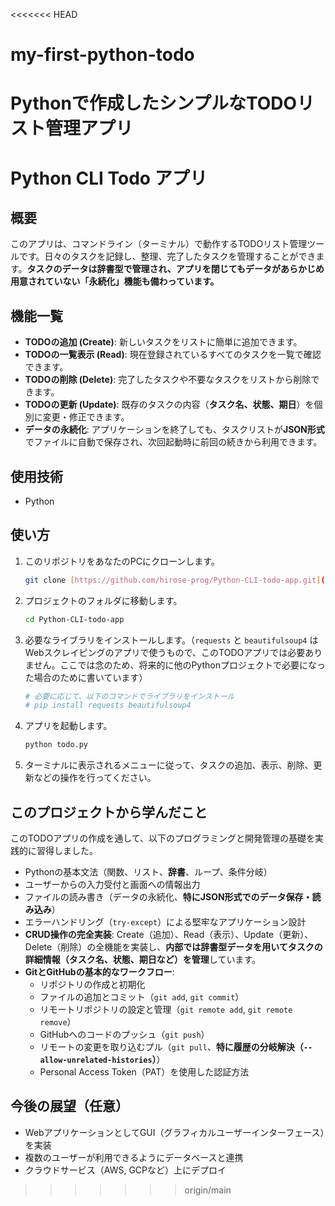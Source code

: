 <<<<<<< HEAD
# my-first-python-todo
Pythonで作成したシンプルなTODOリスト管理アプリ
=======
# Python CLI Todo アプリ

## 概要

このアプリは、コマンドライン（ターミナル）で動作するTODOリスト管理ツールです。日々のタスクを記録し、整理、完了したタスクを管理することができます。**タスクのデータは辞書型で管理され、アプリを閉じてもデータがあらかじめ用意されていない「永続化」機能も備わっています。**

## 機能一覧

-   **TODOの追加 (Create)**: 新しいタスクをリストに簡単に追加できます。
-   **TODOの一覧表示 (Read)**: 現在登録されているすべてのタスクを一覧で確認できます。
-   **TODOの削除 (Delete)**: 完了したタスクや不要なタスクをリストから削除できます。
-   **TODOの更新 (Update)**: 既存のタスクの内容（**タスク名、状態、期日**）を個別に変更・修正できます。
-   **データの永続化**: アプリケーションを終了しても、タスクリストが**JSON形式**でファイルに自動で保存され、次回起動時に前回の続きから利用できます。

## 使用技術

-   Python

## 使い方

1.  このリポジトリをあなたのPCにクローンします。
    ```bash
    git clone [https://github.com/hirose-prog/Python-CLI-todo-app.git](https://github.com/hirose-prog/Python-CLI-todo-app.git)
    ```
2.  プロジェクトのフォルダに移動します。
    ```bash
    cd Python-CLI-todo-app
    ```
3.  必要なライブラリをインストールします。（`requests` と `beautifulsoup4` はWebスクレイピングのアプリで使うもので、このTODOアプリでは必要ありません。ここでは念のため、将来的に他のPythonプロジェクトで必要になった場合のために書いています）
    ```bash
    # 必要に応じて、以下のコマンドでライブラリをインストール
    # pip install requests beautifulsoup4
    ```
4.  アプリを起動します。
    ```bash
    python todo.py
    ```
5.  ターミナルに表示されるメニューに従って、タスクの追加、表示、削除、更新などの操作を行ってください。

## このプロジェクトから学んだこと

このTODOアプリの作成を通して、以下のプログラミングと開発管理の基礎を実践的に習得しました。

-   Pythonの基本文法（関数、リスト、**辞書**、ループ、条件分岐）
-   ユーザーからの入力受付と画面への情報出力
-   ファイルの読み書き（データの永続化、**特にJSON形式でのデータ保存・読み込み**）
-   エラーハンドリング（`try-except`）による堅牢なアプリケーション設計
-   **CRUD操作の完全実装**: Create（追加）、Read（表示）、Update（更新）、Delete（削除）の全機能を実装し、**内部では辞書型データを用いてタスクの詳細情報（タスク名、状態、期日など）を管理**しています。
-   **GitとGitHubの基本的なワークフロー**:
    -   リポジトリの作成と初期化
    -   ファイルの追加とコミット（`git add`, `git commit`）
    -   リモートリポジトリの設定と管理（`git remote add`, `git remote remove`）
    -   GitHubへのコードのプッシュ（`git push`）
    -   リモートの変更を取り込むプル（`git pull`、**特に履歴の分岐解決（`--allow-unrelated-histories`）**）
    -   Personal Access Token（PAT）を使用した認証方法

## 今後の展望（任意）

-   WebアプリケーションとしてGUI（グラフィカルユーザーインターフェース）を実装
-   複数のユーザーが利用できるようにデータベースと連携
-   クラウドサービス（AWS, GCPなど）上にデプロイ
>>>>>>> origin/main
